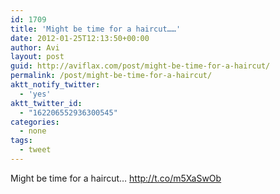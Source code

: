 ```yaml
---
id: 1709
title: 'Might be time for a haircut……'
date: 2012-01-25T12:13:50+00:00
author: Avi
layout: post
guid: http://aviflax.com/post/might-be-time-for-a-haircut/
permalink: /post/might-be-time-for-a-haircut/
aktt_notify_twitter:
  - 'yes'
aktt_twitter_id:
  - "162206552936300545"
categories:
  - none
tags:
  - tweet
---
```

Might be time for a haircut… <a href="http://t.co/m5XaSwOb" rel="nofollow">http://t.co/m5XaSwOb</a>